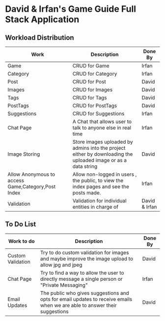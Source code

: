 # David & Irfan's Game Guide Full Stack Application

## Workload Distribution
| Work | Description | Done By |
|----| ----- | -------- |
|Game| CRUD for Game | Irfan |
|Category| CRUD for Category | Irfan |
|Post| CRUD for Post | David |
|Images| CRUD for Images | David |
|Tags| CRUD for Tags | David |
|PostTags| CRUD for PostTags | David |
|Suggestions| CRUD for Suggestions | Irfan |
|Chat Page| A Chat that allows user to talk to anyone else in real time | Irfan |
|Image Storing| Store images uploaded by admins into the project either by downloading the uploaded image or as a data string | David |
|Allow Anonymous to access Game,Category,Post Index| Allow non-logged in users , the public, to view the index pages and see the posts made. | Irfan |
|Validation| Validation for individual entities in charge of | David & Irfan |

## To Do List

| Work to do | Description | Done By |
|----| ----- | -------- |
|Custom Validation| Try to do custom validation for images and maybe improve the image upload to allow jpg and jpeg | David |
|Chat Page| Try to find a way to allow the user to directly message a single person or "Private Messaging" | Irfan |
|Email Updates| The public who gives suggestions and opts for email updates to receive emails when we are able to answer their suggestions | David |
